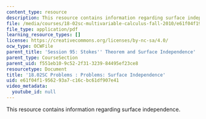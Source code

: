```yaml
---
content_type: resource
description: This resource contains information regarding surface independence.
file: /media/courses/18-02sc-multivariable-calculus-fall-2010/e61f04f1956293a7c16cbc61df907e41_MIT18_02SC_pb_95_quest.pdf
file_type: application/pdf
learning_resource_types: []
license: https://creativecommons.org/licenses/by-nc-sa/4.0/
ocw_type: OCWFile
parent_title: 'Session 95: Stokes'' Theorem and Surface Independence'
parent_type: CourseSection
parent_uid: f551eb10-9c52-2f31-3239-84495ef23ce8
resourcetype: Document
title: '18.02SC Problems : Problems: Surface Independence'
uid: e61f04f1-9562-93a7-c16c-bc61df907e41
video_metadata:
  youtube_id: null
---
```

This resource contains information regarding surface independence.